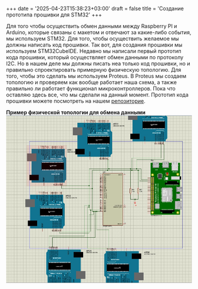 +++
date = '2025-04-23T15:38:23+03:00'
draft = false
title = 'Создание прототипа прошивки для STM32'
+++

Для того чтобы осуществить обмен данными между Raspberry PI и Arduino, которые связаны с макетом и отвечают за какие-либо события, мы используем STM32. Для того, чтобы осуществить желаемое мы должны написать код прошивки. Так вот, для создания прошивки мы используем STM32CubeIDE. Недавно мы написали первый прототип кода прошивки, который осуществляет обмен данными по протоколу I2C. Но в нашем деле мы должны писать неа только код прошивки, но и правильно спроектировать примерную физическую топологию. Для того, чтобы это сделать мы используем Proteus. В Proteus мы создаем топологию и проверяем как вообще работает наша схема, а также правильно ли работает функционал микроконтроллеров. Пока что оставляю здесь все, что мы сделали на данный момент. Прототип кода прошивки можете посмотреть на нашем [репозиторие](https://github.com/Miraelll/for-STM32 "Перейти в репозиторий с кодом прошивки").

**Пример физической топологии для обмена данными**
![Физическая топология](/static/images/stm32_top.png)

